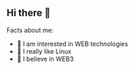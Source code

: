 ## Hi there 👋

Facts about me:
- 🌱 I am interested in WEB technologies
- 🌱 I really like Linux
- 🌱 I believe in WEB3
